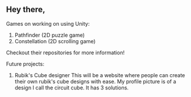 ## Hey there,

Games on working on using Unity:

1. Pathfinder (2D puzzle game)
2. Constellation (2D scrolling game)

Checkout their repositories for more information!

Future projects:

1. Rubik's Cube designer
This will be a website where people can create their own rubik's cube designs with ease.
My profile picture is of a design I call the circuit cube. It has 3 solutions.
